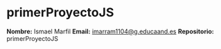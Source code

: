 # primerProyectoJS

**Nombre:** Ismael Marfil 
**Email:** imarram1104@g.educaand.es
**Repositorio:** primerProyectoJS

